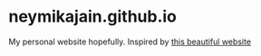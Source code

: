 # neymikajain.github.io
My personal website hopefully.
Inspired by [this beautiful website](http://navdiana.github.io/)